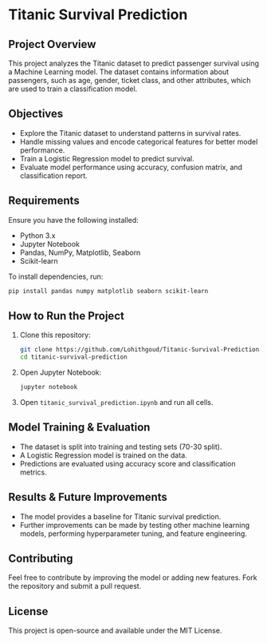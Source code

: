 
# Titanic Survival Prediction

## Project Overview
This project analyzes the Titanic dataset to predict passenger survival using a Machine Learning model. The dataset contains information about passengers, such as age, gender, ticket class, and other attributes, which are used to train a classification model.

## Objectives
- Explore the Titanic dataset to understand patterns in survival rates.
- Handle missing values and encode categorical features for better model performance.
- Train a Logistic Regression model to predict survival.
- Evaluate model performance using accuracy, confusion matrix, and classification report.

## Requirements
Ensure you have the following installed:
- Python 3.x
- Jupyter Notebook
- Pandas, NumPy, Matplotlib, Seaborn
- Scikit-learn

To install dependencies, run:
```bash
pip install pandas numpy matplotlib seaborn scikit-learn
```

## How to Run the Project
1. Clone this repository:
   ```bash
   git clone https://github.com/Lohithgoud/Titanic-Survival-Prediction.git
   cd titanic-survival-prediction
   ```

2. Open Jupyter Notebook:
   ```bash
   jupyter notebook
   ```

3. Open `titanic_survival_prediction.ipynb` and run all cells.

## Model Training & Evaluation
- The dataset is split into training and testing sets (70-30 split).
- A Logistic Regression model is trained on the data.
- Predictions are evaluated using accuracy score and classification metrics.

## Results & Future Improvements
- The model provides a baseline for Titanic survival prediction.
- Further improvements can be made by testing other machine learning models, performing hyperparameter tuning, and feature engineering.

## Contributing
Feel free to contribute by improving the model or adding new features. Fork the repository and submit a pull request.

## License
This project is open-source and available under the MIT License.

